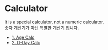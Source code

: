 # Calculator
It is a special calculator, not a numeric calculator.<br>
숫자 계산기가 아닌 특별한 계산기 입니다.<br>

- <a href="https://github.com/DM-09/tools/tree/main/Calc/Age">1. Age Calc</a><br>
- <a href="https://github.com/DM-09/tools/tree/main/Calc/DDay">2. D-Day Calc</a>

